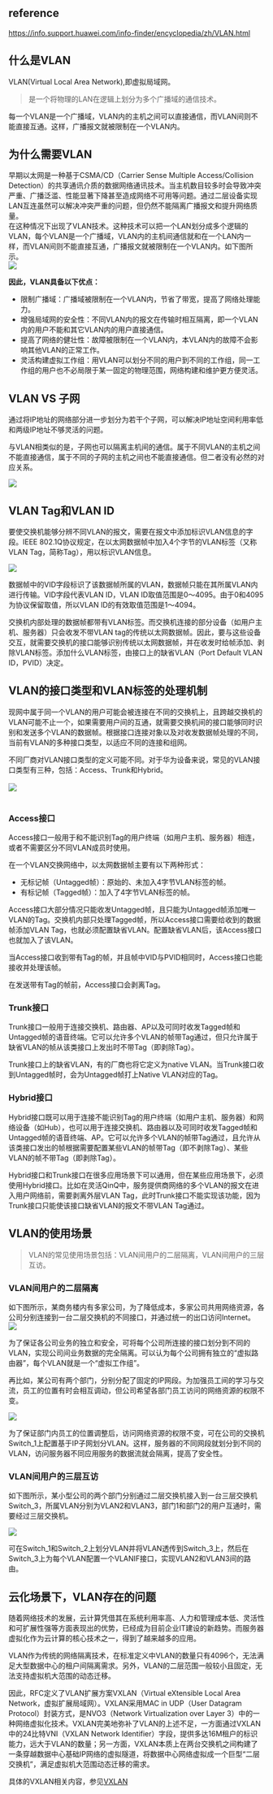 ## reference
https://info.support.huawei.com/info-finder/encyclopedia/zh/VLAN.html

##  什么是VLAN
VLAN(Virtual Local Area Network),即虚拟局域网。  
>是一个将物理的LAN在逻辑上划分为多个广播域的通信技术。  

每一个VLAN是一个广播域，VLAN内的主机之间可以直接通信，而VLAN间则不能直接互通。这样，广播报文就被限制在一个VLAN内。  

##  为什么需要VLAN

早期以太网是一种基于CSMA/CD（Carrier Sense Multiple Access/Collision Detection）的共享通讯介质的数据网络通讯技术。当主机数目较多时会导致冲突严重、广播泛滥、性能显著下降甚至造成网络不可用等问题。通过二层设备实现LAN互连虽然可以解决冲突严重的问题，但仍然不能隔离广播报文和提升网络质量。  
在这种情况下出现了VLAN技术。这种技术可以把一个LAN划分成多个逻辑的VLAN，每个VLAN是一个广播域，VLAN内的主机间通信就和在一个LAN内一样，而VLAN间则不能直接互通，广播报文就被限制在一个VLAN内。如下图所示。  
![](https://download.huawei.com/mdl/image/download?uuid=31e82e94f6c34998b68ca5c54def78dd)  


**因此，VLAN具备以下优点：**
+   限制广播域：广播域被限制在一个VLAN内，节省了带宽，提高了网络处理能力。
+   增强局域网的安全性：不同VLAN内的报文在传输时相互隔离，即一个VLAN内的用户不能和其它VLAN内的用户直接通信。
+   提高了网络的健壮性：故障被限制在一个VLAN内，本VLAN内的故障不会影响其他VLAN的正常工作。
+   灵活构建虚拟工作组：用VLAN可以划分不同的用户到不同的工作组，同一工作组的用户也不必局限于某一固定的物理范围，网络构建和维护更方便灵活。  

## VLAN VS 子网

通过将IP地址的网络部分进一步划分为若干个子网，可以解决IP地址空间利用率低和两级IP地址不够灵活的问题。

与VLAN相类似的是，子网也可以隔离主机间的通信。属于不同VLAN的主机之间不能直接通信，属于不同的子网的主机之间也不能直接通信。但二者没有必然的对应关系。 

![](https://download.huawei.com/mdl/image/download?uuid=147da9864db1436982755b69d9355464)  


##  VLAN Tag和VLAN ID

要使交换机能够分辨不同VLAN的报文，需要在报文中添加标识VLAN信息的字段。IEEE 802.1Q协议规定，在以太网数据帧中加入4个字节的VLAN标签（又称VLAN Tag，简称Tag），用以标识VLAN信息。  

![](https://download.huawei.com/mdl/image/download?uuid=6b7f04dbe20643d3a42fe55ad4eb6cef)  

数据帧中的VID字段标识了该数据帧所属的VLAN，数据帧只能在其所属VLAN内进行传输。VID字段代表VLAN ID，VLAN ID取值范围是0～4095。由于0和4095为协议保留取值，所以VLAN ID的有效取值范围是1～4094。

交换机内部处理的数据帧都带有VLAN标签。而交换机连接的部分设备（如用户主机、服务器）只会收发不带VLAN tag的传统以太网数据帧。因此，要与这些设备交互，就需要交换机的接口能够识别传统以太网数据帧，并在收发时给帧添加、剥除VLAN标签。添加什么VLAN标签，由接口上的缺省VLAN（Port Default VLAN ID，PVID）决定。

##  VLAN的接口类型和VLAN标签的处理机制
现网中属于同一个VLAN的用户可能会被连接在不同的交换机上，且跨越交换机的VLAN可能不止一个，如果需要用户间的互通，就需要交换机间的接口能够同时识别和发送多个VLAN的数据帧。根据接口连接对象以及对收发数据帧处理的不同，当前有VLAN的多种接口类型，以适应不同的连接和组网。

不同厂商对VLAN接口类型的定义可能不同。对于华为设备来说，常见的VLAN接口类型有三种，包括：Access、Trunk和Hybrid。  
<br/>
![](https://forum.huawei.com/enterprise/zh/data/attachment/forum/dm/ecommunity/uploads/2014/0605/17/539033ee39105.png)  <br/><br/>
### **Access接口**
Access接口一般用于和不能识别Tag的用户终端（如用户主机、服务器）相连，或者不需要区分不同VLAN成员时使用。

在一个VLAN交换网络中，以太网数据帧主要有以下两种形式：  
+   无标记帧（Untagged帧）：原始的、未加入4字节VLAN标签的帧。
+   有标记帧（Tagged帧）：加入了4字节VLAN标签的帧。  

Access接口大部分情况只能收发Untagged帧，且只能为Untagged帧添加唯一VLAN的Tag。交换机内部只处理Tagged帧，所以Access接口需要给收到的数据帧添加VLAN Tag，也就必须配置缺省VLAN。配置缺省VLAN后，该Access接口也就加入了该VLAN。

当Access接口收到带有Tag的帧，并且帧中VID与PVID相同时，Access接口也能接收并处理该帧。

在发送带有Tag的帧前，Access接口会剥离Tag。

### **Trunk接口**
Trunk接口一般用于连接交换机、路由器、AP以及可同时收发Tagged帧和Untagged帧的语音终端。它可以允许多个VLAN的帧带Tag通过，但只允许属于缺省VLAN的帧从该类接口上发出时不带Tag（即剥除Tag）。

Trunk接口上的缺省VLAN，有的厂商也将它定义为native VLAN。当Trunk接口收到Untagged帧时，会为Untagged帧打上Native VLAN对应的Tag。

### **Hybrid接口**
Hybrid接口既可以用于连接不能识别Tag的用户终端（如用户主机、服务器）和网络设备（如Hub），也可以用于连接交换机、路由器以及可同时收发Tagged帧和Untagged帧的语音终端、AP。它可以允许多个VLAN的帧带Tag通过，且允许从该类接口发出的帧根据需要配置某些VLAN的帧带Tag（即不剥除Tag）、某些VLAN的帧不带Tag（即剥除Tag）。

Hybrid接口和Trunk接口在很多应用场景下可以通用，但在某些应用场景下，必须使用Hybrid接口。比如在灵活QinQ中，服务提供商网络的多个VLAN的报文在进入用户网络前，需要剥离外层VLAN Tag，此时Trunk接口不能实现该功能，因为Trunk接口只能使该接口缺省VLAN的报文不带VLAN Tag通过。  

##  VLAN的使用场景  

>VLAN的常见使用场景包括：VLAN间用户的二层隔离，VLAN间用户的三层互访。

### **VLAN间用户的二层隔离**
如下图所示，某商务楼内有多家公司，为了降低成本，多家公司共用网络资源，各公司分别连接到一台二层交换机的不同接口，并通过统一的出口访问Internet。  
![](https://download.huawei.com/mdl/image/download?uuid=b07e3ea07ec04d3c806483ca06846958)  


为了保证各公司业务的独立和安全，可将每个公司所连接的接口划分到不同的VLAN，实现公司间业务数据的完全隔离。可以认为每个公司拥有独立的“虚拟路由器”，每个VLAN就是一个“虚拟工作组”。

再比如，某公司有两个部门，分别分配了固定的IP网段。为加强员工间的学习与交流，员工的位置有时会相互调动，但公司希望各部门员工访问的网络资源的权限不变。  

![](https://download.huawei.com/mdl/image/download?uuid=aac85511d6a440928478e7307d8614cd)  

为了保证部门内员工的位置调整后，访问网络资源的权限不变，可在公司的交换机Switch_1上配置基于IP子网划分VLAN。这样，服务器的不同网段就划分到不同的VLAN，访问服务器不同应用服务的数据流就会隔离，提高了安全性。

### **VLAN间用户的三层互访**
如下图所示，某小型公司的两个部门分别通过二层交换机接入到一台三层交换机Switch_3，所属VLAN分别为VLAN2和VLAN3，部门1和部门2的用户互通时，需要经过三层交换机。  

![](https://download.huawei.com/mdl/image/download?uuid=35ceb2d067304310b72c1cdf5f445b82)  

可在Switch_1和Switch_2上划分VLAN并将VLAN透传到Switch_3上，然后在Switch_3上为每个VLAN配置一个VLANIF接口，实现VLAN2和VLAN3间的路由。

##  云化场景下，VLAN存在的问题
随着网络技术的发展，云计算凭借其在系统利用率高、人力和管理成本低、灵活性和可扩展性强等方面表现出的优势，已经成为目前企业IT建设的新趋势。而服务器虚拟化作为云计算的核心技术之一，得到了越来越多的应用。

VLAN作为传统的网络隔离技术，在标准定义中VLAN的数量只有4096个，无法满足大型数据中心的租户间隔离需求。另外，VLAN的二层范围一般较小且固定，无法支持虚拟机大范围的动态迁移。

因此，RFC定义了VLAN扩展方案VXLAN（Virtual eXtensible Local Area Network，虚拟扩展局域网）。VXLAN采用MAC in UDP（User Datagram Protocol）封装方式，是NVO3（Network Virtualization over Layer 3）中的一种网络虚拟化技术。VXLAN完美地弥补了VLAN的上述不足，一方面通过VXLAN中的24比特VNI（VXLAN Network Identifier）字段，提供多达16M租户的标识能力，远大于VLAN的数量；另一方面，VXLAN本质上在两台交换机之间构建了一条穿越数据中心基础IP网络的虚拟隧道，将数据中心网络虚拟成一个巨型“二层交换机”，满足虚拟机大范围动态迁移的需求。  

具体的VXLAN相关内容，参见[VXLAN](./vxlan.md)